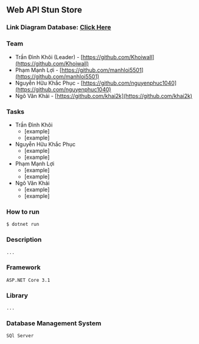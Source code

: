 ## Web API Stun Store

### Link Diagram Database: [Click Here](https://lucid.app/lucidchart/d83a569e-b38a-4e3e-b08e-e44a05e217bd/edit?viewport_loc=-83%2C159%2C2275%2C1144%2C0_0&invitationId=inv_fd3bfe28-1efb-4b83-ae06-ed80e0699007)

### Team

- Trần Đình Khôi (Leader) - [https://github.com/Khoiwall](https://github.com/Khoiwall)
- Phạm Mạnh Lợi - [https://github.com/manhloi5501](https://github.com/manhloi5501)
- Nguyễn Hữu Khắc Phục - [https://github.com/nguyenphuc1040](https://github.com/nguyenphuc1040)
- Ngô Văn Khải - [https://github.com/khai2k](https://github.com/khai2k)

### Tasks

- Trần Đình Khôi
  - [example]
  - [example]
- Nguyễn Hữu Khắc Phục
  - [example]
  - [example]
- Phạm Mạnh Lợi
  - [example]
  - [example]
- Ngô Văn Khải
  - [example]
  - [example]

### How to run

    $ dotnet run

### Description

    ...

### Framework

    ASP.NET Core 3.1

### Library

    ...

### Database Management System

    SQl Server
